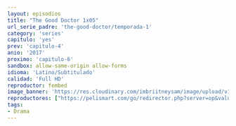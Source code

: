 ```yaml
---
layout: episodios
title: "The Good Doctor 1x05"
url_serie_padre: 'the-good-doctor/temporada-1'
category: 'series'
capitulo: 'yes'
prev: 'capitulo-4'
anio: '2017'
proximo: 'capitulo-6'
sandbox: allow-same-origin allow-forms
idioma: 'Latino/Subtitulado'
calidad: 'Full HD'
reproductor: fembed
image_banner: 'https://res.cloudinary.com/imbriitneysam/image/upload/v1547171018/good-banner-min.jpg'
reproductores: ["https://pelismart.com/go/redirector.php?server=op&value=MzI4OQ","https://tutumeme.net/embed/player.php?u=bXQ3ajJOaW1wcFRGcEs2VW5XRGExTlRPMytmUnc3bHVwcWhoenVIUjI5SHF5TlNwc0taaG1jN2gwZHZSNTlIRHVhV2tZWitkNUtDVDNOL1ZvYW1rYjJOam93PT0","https://api.cuevana3.io/olpremium/gd.php?file=ek5lbm9xYWNrS0xNejZabVlkSFIyTkxQb3BPWDB0UFkwY3lvbjJIRjBPQ1QwNStUck1mVG9kVExvM0djeHA3VnFybXRscUdvMWRXNHRZbU1lYXVUeDg2cGpKVmp4cXpBejYxcGxZakt5c2JScVdtQWV0ck96WmJMZ0grZ3RMWFZ6cjE0aHArNHQ5ZTR2S3lHbk5hU3dMeWxtNVZtMHRUTjByMmpnSzJvdWNpcDAzdC9vTEN5eHF2VGhJQ0l0TG5FdUtTcWwzak95Y200cUt5SGk4cXJ3WldvYklLRWlNbmYxOG1ZYjZ6SDFBPT0","https://tutumeme.net/embed/player.php?u=bXQ3ajJOaW1wcFRGcEs2VW5XRGExTlRPMytmUnc3bHVwcWhoenVIUjI5SHF5TlNwc0taaG1jN2gwZHZSNTlIRHVhV2tZWitkNUtDVDNOL1ZvYW1rYjJab25LU2Y","https://api.cuevana3.io/stream/index.php?file=ek5lbm9xYWNrS0xYMTZLa2xNbkdvY3ZTb3BtZng4TGp6ZFpobGFMUGtOYk4yWnllWU5iVDJNWFhZR1JtazVxa2xKR1VvcVBWMGVMWWtaYWhvSkhWNTVxWGFtSm5tWm5TdDdoMWdwS3FwZEszazJTUmVKS1dvZEhUWjNHajBkVG53OWVzb3BpZjFOald6Smc9","https://api.cuevana3.io/rr/gd.php?h=ek5lbm9xYWNrS0xJMVp5b21KREk0dFBLbjVkaHhkRGdrOG1jbnBpUnhhS1Z1cHg0Wk1IWnFkRFllNE9lbDhiZnNybGxnbnZTcHRlVXpXbXNpcW5JNFphU3FadVkyUT09"]
tags:
- Drama
---
```













